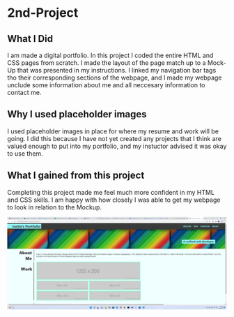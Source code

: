 # 2nd-Project
## What I Did
I am made a digital portfolio. In this project I coded the entire HTML and CSS pages from scratch. I made the layout of the page match up to a Mock-Up that was presented in my instructions. I linked my navigation bar tags tho their corresponding sections of the webpage, and I made my webpage unclude some information about me and all neccesary information to contact me.
## Why I used placeholder images
I used placeholder images in place for where my resume and work will be going. I did this because I have not yet created any projects that I think are valued enough to put into my portfolio, and my instuctor advised it was okay to use them.
## What I gained from this project
Completing this project made me feel much more confident in my HTML and CSS skills. I am happy with how closely I was able to get my webpage to look in relation to the Mockup.

![screenshot](./images/Screenshot%20(379).png)